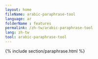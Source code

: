 ```yaml
---
layout: home
fileName: arabic-paraphrase-tool
language: ar
folderName : features
permalink: /zh-tw/arabic-paraphrase-tool
lang: zh-tw
tool: arabic-paraphrase-tool
---
```

{% include section/paraphrase.html %}
